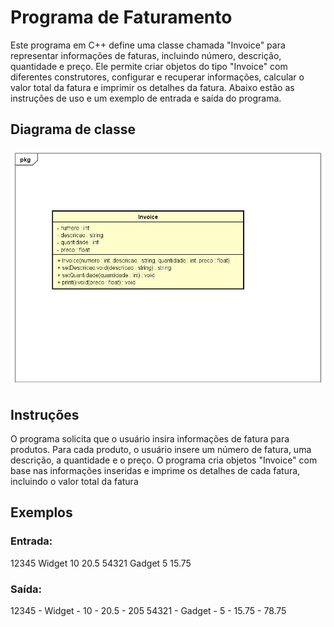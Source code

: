 # Programa de Faturamento


Este programa em C++ define uma classe chamada "Invoice" para representar informações de faturas, incluindo número, descrição, quantidade e preço. Ele permite criar objetos do tipo "Invoice" com diferentes construtores, configurar e recuperar informações, calcular o valor total da fatura e imprimir os detalhes da fatura. Abaixo estão as instruções de uso e um exemplo de entrada e saída do programa.

## Diagrama de classe

![Alt text](<Class Diagram0.jpg>)

## Instruções 

O programa solicita que o usuário insira informações de fatura para produtos.
Para cada produto, o usuário insere um número de fatura, uma descrição, a quantidade e o preço.
O programa cria objetos "Invoice" com base nas informações inseridas e imprime os detalhes de cada fatura, incluindo o valor total da fatura

## Exemplos 

### Entrada: 

12345
Widget
10 20.5
54321
Gadget
5 15.75

### Saída:

12345 - Widget - 10 - 20.5 - 205
54321 - Gadget - 5 - 15.75 - 78.75
